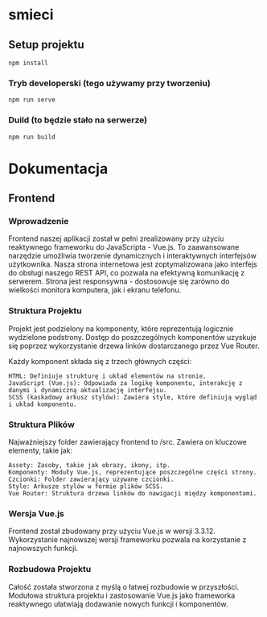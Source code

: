 # smieci

## Setup projektu
```
npm install
```

### Tryb developerski (tego używamy przy tworzeniu)
```
npm run serve
```

### Duild (to będzie stało na serwerze)
```
npm run build
```

# Dokumentacja

## Frontend

### Wprowadzenie

Frontend naszej aplikacji został w pełni zrealizowany przy użyciu reaktywnego frameworku do JavaScripta - Vue.js. To zaawansowane narzędzie umożliwia tworzenie dynamicznych i interaktywnych interfejsów użytkownika. Nasza strona internetowa jest zoptymalizowana jako interfejs do obsługi naszego REST API, co pozwala na efektywną komunikację z serwerem. Strona jest responsywna - dostosowuje się zarówno do wielkości monitora komputera, jak i ekranu telefonu.

### Struktura Projektu

Projekt jest podzielony na komponenty, które reprezentują logicznie wydzielone podstrony. Dostęp do poszczególnych komponentów uzyskuje się poprzez wykorzystanie drzewa linków dostarczanego przez Vue Router.

Każdy komponent składa się z trzech głównych części:

    HTML: Definiuje strukturę i układ elementów na stronie.
    JavaScript (Vue.js): Odpowiada za logikę komponentu, interakcję z danymi i dynamiczną aktualizację interfejsu.
    SCSS (kaskadowy arkusz stylów): Zawiera style, które definiują wygląd i układ komponentu.

### Struktura Plików

Najważniejszy folder zawierający frontend to /src. Zawiera on kluczowe elementy, takie jak:

    Assety: Zasoby, takie jak obrazy, ikony, itp.
    Komponenty: Moduły Vue.js, reprezentujące poszczególne części strony.
    Czcionki: Folder zawierający używane czcionki.
    Style: Arkusze stylów w formie plików SCSS.
    Vue Router: Struktura drzewa linków do nawigacji między komponentami.

### Wersja Vue.js

Frontend został zbudowany przy użyciu Vue.js w wersji 3.3.12. Wykorzystanie najnowszej wersji frameworku pozwala na korzystanie z najnowszych funkcji.

### Rozbudowa Projektu

Całość została stworzona z myślą o łatwej rozbudowie w przyszłości. Modułowa struktura projektu i zastosowanie Vue.js jako frameworka reaktywnego ułatwiają dodawanie nowych funkcji i komponentów.